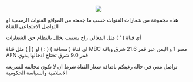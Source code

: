 
<p align="center"> <img src="https://i.imgur.com/ZsrzI9H.jpg">

هذه مجموعة من شعارات القنوات حسب ما جمعته من المواقع القنوات الرسمية او التواصل الاجتماعي للقناة

أي قناة ( ' ) مثل المعالي راح يستبب بخلل بالنظام حق الشعارات

اي قناة ( مسافة ) ( : ) او ( | ) مثل قناة MBC مصر  1 و اليمن عبر قمر 21.6 شرق وباقة AFN قمر 9.0 شرق تحتاج ادخالها يدوي 
  
   تواصل معي في حالة رغبتكم باضافة شعار القناة شرط ان لا تكون مخالفة للشريعة الاسلامية والسياسة الحكومية 
  </p>
